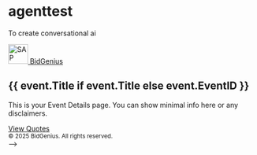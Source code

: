 # agenttest
To create conversational ai
<!-- 
<!DOCTYPE html>
<html>
<head>
  <title>Event Details</title>
  <link rel="stylesheet" href="https://cdn.jsdelivr.net/npm/bootstrap@5.3.0-alpha3/dist/css/bootstrap.min.css">
</head>
<body>
  <!-- Example Navbar -->
  <nav class="navbar navbar-expand-lg navbar-dark bg-primary shadow">
    <div class="container-fluid">
      <a class="navbar-brand" href="{{ url_for('index') }}">
        <img src="https://upload.wikimedia.org/wikipedia/commons/thumb/5/59/SAP_2011_logo.svg/150px-SAP_2011_logo.svg.png" 
             alt="SAP Logo" height="40">
        BidGenius
      </a>
    </div>
  </nav>

  <div class="container mt-4">
      <h2>{{ event.Title if event.Title else event.EventID }}</h2>
      <p>This is your Event Details page. You can show minimal info here or any disclaimers.</p>
      <!-- Button to go to the new "viewQuotes" page -->
      <a href="{{ url_for('view_quotes', event_id=event.EventID) }}" class="btn btn-success">View Quotes</a>
  </div>

  <!-- Footer -->
  <footer class="bg-dark text-center text-white py-3 mt-5">
      <small>&copy; 2025 BidGenius. All rights reserved.</small>
  </footer>

  <script src="https://cdn.jsdelivr.net/npm/bootstrap@5.3.0-alpha3/dist/js/bootstrap.bundle.min.js"></script>
</body>
</html>
 -->